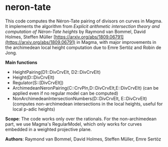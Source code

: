 # neron-tate

This code computes the Néron-Tate pairing of divisors on curves in Magma. It implements the algorithm from *Explicit 
arithmetic intersection theory and computation of Néron-Tate heights*
by Raymond van Bommel, David Holmes, Steffen Müller [https://arxiv.org/abs/1809.06791](https://arxiv.org/abs/1809.06791) in Magma, 
with major improvements in the archimedean local height computation due to Emre Sertöz and Robin de Jong.

**Main functions**
- HeightPairing(D1::DivCrvElt, D2::DivCrvElt)
- Height(D::DivCrvElt)
- Regulator(S::[DivCrvElt])
- ArchimedeanNeronPairing(C::CrvPln,D::DivCrvElt,E::DivCrvElt) (can be applied even if no regular model can be computed)
- NonArchimedeanIntersectionNumbers(D::DivCrvElt, E::DivCrvElt) (computes non-archimedean intersections in the local heights, useful
  for local p-adic heights)

**Scope**: The code works only over the rationals. For the non-archimedean part, we use Magma's RegularModel, which only works for curves 
embedded in a weighted projective plane.

**Authors**: Raymond van Bommel, David Holmes, Steffen Müller, Emre Sertöz
